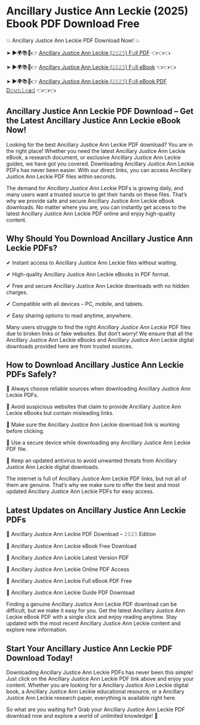 # Ancillary Justice Ann Leckie (2025) Ebook PDF Download Free

💥 Ancillary Justice Ann Leckie PDF Download Now! 💥

➤ ►🌍📚📱👉 [Ancillary Justice Ann Leckie (𝟸𝟶𝟸𝟻) F𝚞ll PDF](https://getpdf.xyz/ancillary-justice-ann-leckie) 👈👈👈


➤ ►🌍📚📱👉 [Ancillary Justice Ann Leckie (𝟸𝟶𝟸𝟻) F𝚞ll eBook](https://getpdf.xyz/ancillary-justice-ann-leckie) 👈👈👈


➤ ►🌍📚📱👉 [Ancillary Justice Ann Leckie (𝟸𝟶𝟸𝟻) F𝚞ll eBook PDF D𝚘𝚠𝚗𝚕𝚘a𝚍](https://getpdf.xyz/ancillary-justice-ann-leckie) 👈👈👈


## Ancillary Justice Ann Leckie PDF Download – Get the Latest Ancillary Justice Ann Leckie eBook Now!

Looking for the best Ancillary Justice Ann Leckie PDF download? You are in the right place! Whether you need the latest Ancillary Justice Ann Leckie eBook, a research document, or exclusive Ancillary Justice Ann Leckie guides, we have got you covered. Downloading Ancillary Justice Ann Leckie PDFs has never been easier. With our direct links, you can access Ancillary Justice Ann Leckie PDF files within seconds.

The demand for *Ancillary Justice Ann Leckie* PDFs is growing daily, and many users want a trusted source to get their hands on these files. That’s why we provide safe and secure Ancillary Justice Ann Leckie eBook downloads. No matter where you are, you can instantly get access to the latest Ancillary Justice Ann Leckie PDF online and enjoy high-quality content.

## Why Should You Download Ancillary Justice Ann Leckie PDFs?

✔ Instant access to Ancillary Justice Ann Leckie files without waiting.

✔ High-quality Ancillary Justice Ann Leckie eBooks in PDF format.

✔ Free and secure Ancillary Justice Ann Leckie downloads with no hidden charges.

✔ Compatible with all devices – PC, mobile, and tablets.

✔ Easy sharing options to read anytime, anywhere.

Many users struggle to find the right *Ancillary Justice Ann Leckie* PDF files due to broken links or fake websites. But don’t worry! We ensure that all the Ancillary Justice Ann Leckie eBooks and Ancillary Justice Ann Leckie digital downloads provided here are from trusted sources.

## How to Download Ancillary Justice Ann Leckie PDFs Safely?

📌 Always choose reliable sources when downloading Ancillary Justice Ann Leckie PDFs.

📌 Avoid suspicious websites that claim to provide Ancillary Justice Ann Leckie eBooks but contain misleading links.

📌 Make sure the Ancillary Justice Ann Leckie download link is working before clicking.

📌 Use a secure device while downloading any Ancillary Justice Ann Leckie PDF file.

📌 Keep an updated antivirus to avoid unwanted threats from Ancillary Justice Ann Leckie digital downloads.

The internet is full of Ancillary Justice Ann Leckie PDF links, but not all of them are genuine. That’s why we make sure to offer the best and most updated Ancillary Justice Ann Leckie PDFs for easy access.

## Latest Updates on Ancillary Justice Ann Leckie PDFs

🔹 Ancillary Justice Ann Leckie PDF Download – 𝟸𝟶𝟸𝟻 Edition

🔹 Ancillary Justice Ann Leckie eBook Free Download

🔹 Ancillary Justice Ann Leckie Latest Version PDF

🔹 Ancillary Justice Ann Leckie Online PDF Access

🔹 Ancillary Justice Ann Leckie Full eBook PDF Free

🔹 Ancillary Justice Ann Leckie Guide PDF Download

Finding a genuine Ancillary Justice Ann Leckie PDF download can be difficult, but we make it easy for you. Get the latest Ancillary Justice Ann Leckie eBook PDF with a single click and enjoy reading anytime. Stay updated with the most recent Ancillary Justice Ann Leckie content and explore new information.

## Start Your Ancillary Justice Ann Leckie PDF Download Today!

Downloading Ancillary Justice Ann Leckie PDFs has never been this simple! Just click on the Ancillary Justice Ann Leckie PDF link above and enjoy your content. Whether you are looking for a Ancillary Justice Ann Leckie digital book, a Ancillary Justice Ann Leckie educational resource, or a Ancillary Justice Ann Leckie research paper, everything is available right here.

So what are you waiting for? Grab your Ancillary Justice Ann Leckie PDF download now and explore a world of unlimited knowledge! 🚀